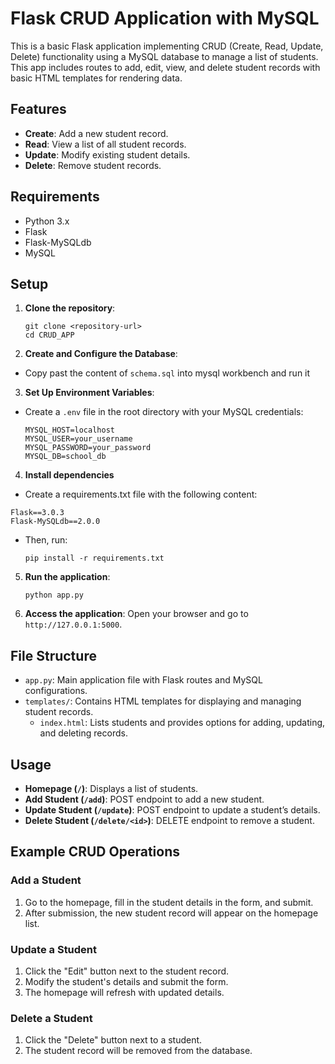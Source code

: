 
# Flask CRUD Application with MySQL

This is a basic Flask application implementing CRUD (Create, Read, Update, Delete) functionality using a MySQL database to manage a list of students. This app includes routes to add, edit, view, and delete student records with basic HTML templates for rendering data.

## Features

- **Create**: Add a new student record.
- **Read**: View a list of all student records.
- **Update**: Modify existing student details.
- **Delete**: Remove student records.

## Requirements

- Python 3.x
- Flask
- Flask-MySQLdb
- MySQL

## Setup

1. **Clone the repository**:
   ```
   git clone <repository-url>
   cd CRUD_APP
   ```

2. **Create and Configure the Database**:
- Copy past the content of `schema.sql` into mysql workbench and run it

3. **Set Up Environment Variables**:

- Create a `.env` file in the root directory with your MySQL credentials:
   ```env
   MYSQL_HOST=localhost
   MYSQL_USER=your_username
   MYSQL_PASSWORD=your_password
   MYSQL_DB=school_db
   ```

4. **Install dependencies**
- Create a requirements.txt file with the following content:

```
Flask==3.0.3
Flask-MySQLdb==2.0.0

```
- Then, run:
   ```
   pip install -r requirements.txt
   ```

5. **Run the application**:
   ```
   python app.py
   ```

6. **Access the application**:
   Open your browser and go to `http://127.0.0.1:5000`.

## File Structure

- `app.py`: Main application file with Flask routes and MySQL configurations.
- `templates/`: Contains HTML templates for displaying and managing student records.
  - `index.html`: Lists students and provides options for adding, updating, and deleting records.

## Usage

- **Homepage (`/`)**: Displays a list of students.
- **Add Student (`/add`)**: POST endpoint to add a new student.
- **Update Student (`/update`)**: POST endpoint to update a student’s details.
- **Delete Student (`/delete/<id>`)**: DELETE endpoint to remove a student.

## Example CRUD Operations

### Add a Student

1. Go to the homepage, fill in the student details in the form, and submit.
2. After submission, the new student record will appear on the homepage list.

### Update a Student

1. Click the "Edit" button next to the student record.
2. Modify the student's details and submit the form.
3. The homepage will refresh with updated details.

### Delete a Student

1. Click the "Delete" button next to a student.
2. The student record will be removed from the database.

